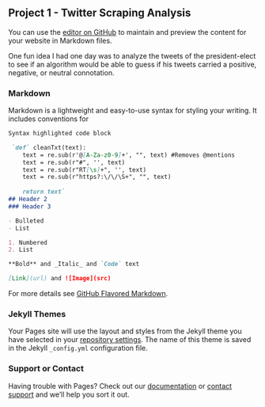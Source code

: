 ## Project 1 - Twitter Scraping Analysis

You can use the [editor on GitHub](https://github.com/rtlaceste/Pages/edit/gh-pages/index.md) to maintain and preview the content for your website in Markdown files.

One fun idea I had one day was to analyze the tweets of the president-elect to see if an algorithm would be able to guess if his tweets carried a positive, negative, or neutral connotation. 

### Markdown

Markdown is a lightweight and easy-to-use syntax for styling your writing. It includes conventions for

```markdown
Syntax highlighted code block

 `def` cleanTxt(text):
    text = re.sub(r'@[A-Za-z0-9]+', "", text) #Removes @mentions
    text = re.sub(r"#", '', text)
    text = re.sub(r"RT[\s]+", '', text)
    text = re.sub(r"https?:\/\/\S+", "", text)
    
    return text`
## Header 2
### Header 3

- Bulleted
- List

1. Numbered
2. List

**Bold** and _Italic_ and `Code` text

[Link](url) and ![Image](src)
```

For more details see [GitHub Flavored Markdown](https://guides.github.com/features/mastering-markdown/).

### Jekyll Themes

Your Pages site will use the layout and styles from the Jekyll theme you have selected in your [repository settings](https://github.com/rtlaceste/Pages/settings). The name of this theme is saved in the Jekyll `_config.yml` configuration file.

### Support or Contact

Having trouble with Pages? Check out our [documentation](https://docs.github.com/categories/github-pages-basics/) or [contact support](https://github.com/contact) and we’ll help you sort it out.
